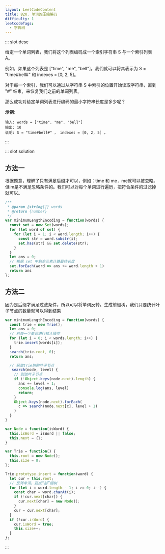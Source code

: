 ```yaml
---
layout: LeetCodeContent
title: 820. 单词的压缩编码
difficulty: 1
leetcodeTags:
  - 字典树
---
```



::: slot desc

给定一个单词列表，我们将这个列表编码成一个索引字符串 S 与一个索引列表 A。

例如，如果这个列表是 ["time", "me", "bell"]，我们就可以将其表示为 S = "time#bell#" 和 indexes = [0, 2, 5]。

对于每一个索引，我们可以通过从字符串 S 中索引的位置开始读取字符串，直到 "#" 结束，来恢复我们之前的单词列表。

那么成功对给定单词列表进行编码的最小字符串长度是多少呢？

**示例**:

```
输入: words = ["time", "me", "bell"]
输出: 10
说明: S = "time#bell#" ， indexes = [0, 2, 5] 。
```
:::


::: slot solution
## 方法一

根据题意，理解了只有满足后缀才可以，例如：time 和 me，me就可以被忽略。但im是不满足忽略条件的。我们可以对每个单词进行遍历，把符合条件的过滤掉就可以。

```javascript
/**
 * @param {string[]} words
 * @return {number}
 */
var minimumLengthEncoding = function(words) {
  const set = new Set(words);
  for (let word of set) {
    for (let i = 1; i < word.length; i++) {
      const str = word.substr(i);
      set.has(str) && set.delete(str);
    }
  }
  let ans = 0;
  // 根据 set 中剩余元素计算最终长度
  set.forEach(word => ans += word.length + 1)
  return ans
};

```

## 方法二

因为是后缀才满足过滤条件，所以可以将单词反转。生成前缀树，我们只要统计叶子节点的数量就可以得到结果

```javascript
var minimumLengthEncoding = function(words) {
  const trie = new Trie();
  let ans = 0;
  // 对每一个单词进行插入操作
  for (let i = 0; i < words.length; i++) {
    trie.insert(words[i]);
  }
  search(trie.root, 0);
  return ans;

  // 获取trie树的叶子节点
   search(node, level) {
    // 到达叶子节点
    if (!Object.keys(node.next).length) {
      ans += level + 1;
      console.log(ans, level)
      return;
    }
    Object.keys(node.next).forEach(
      c => search(node.next[c], level + 1)
    )
  }
}

var Node = function(isWord) {
  this.isWord = isWord || false;
  this.next = {};
}

var Trie = function() {
  this.root = new Node();
  this.size = 0;
};

Trie.prototype.insert = function(word) {
  let cur = this.root;
  // 反转单词，变成“前”缀树
  for (let i = word.length - 1; i >= 0; i--) {
    const char = word.charAt(i);
    if (!cur.next[char]) {
      cur.next[char] = new Node();
    } 
    cur = cur.next[char];
  }
  if (!cur.isWord) {
    cur.isWord = true;
    this.size++;
  }
};
```

:::